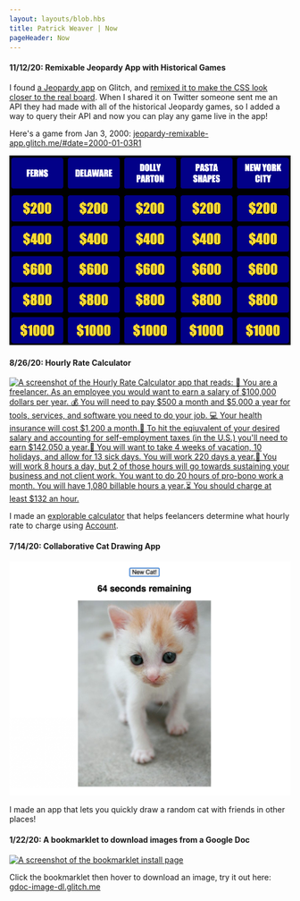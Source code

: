 ```yaml
---
layout: layouts/blob.hbs
title: Patrick Weaver | Now
pageHeader: Now
---
```


#### 11/12/20: Remixable Jeopardy App with Historical Games

I found [a Jeopardy app](https://jeopardy.glitch.me/) on Glitch, and [remixed it to make the CSS look closer to the real board](https://jeopardy-remixable-app.glitch.me/). When I shared it on Twitter someone sent me an API they had made with all of the historical Jeopardy games, so I added a way to query their API and now you can play any game live in the app!

Here's a game from Jan 3, 2000: [jeopardy-remixable-app.glitch.me/#date=2000-01-03R1](https://jeopardy-remixable-app.glitch.me/#date=2000-01-03R1)

![A screenshot of the default game in the app](/images/now/jeopardy.png)

#### 8/26/20: Hourly Rate Calculator

[![A screenshot of the Hourly Rate Calculator app that reads: 💸 You are a freelancer. As an employee you would want to earn a salary of $100,000 dollars per year. 💰 You will need to pay $500 a month and $5,000 a year for tools, services, and software you need to do your job. 💻 Your health insurance will cost $1,200 a month.🏥 To hit the eqiuvalent of your desired salary and accounting for self-employment taxes (in the U.S.) you'll need to earn $142,050 a year.🏦 You will want to take 4 weeks of vacation, 10 holidays, and allow for 13 sick days. You will work 220 days a year.📆 You will work 8 hours a day, but 2 of those hours will go towards sustaining your business and not client work. You want to do 20 hours of pro-bono work a month. You will have 1,080 billable hours a year.⏳ You should charge at least $132 an hour.](/images/now/hourly-rate.png)](https://hourly-rate.netlify.app/)

I made an [explorable calculator](https://hourly-rate.netlify.app/) that helps feelancers determine what hourly rate to charge using [Account](https://github.com/postlight/account).

#### 7/14/20: Collaborative Cat Drawing App

[![A screenshot of the app with a countdown and a picture of a cat.](/images/now/cat.png)](https://drawacat.glitch.me/)

I made an app that lets you quickly draw a random cat with friends in other places!


#### 1/22/20: A bookmarklet to download images from a Google Doc

[![A screenshot of the bookmarklet install page](https://pwapi.s3.amazonaws.com/uploads/3ed94c07-e8d4-4752-8a71-39e458b6cef4.png)](https://gdoc-image-dl.glitch.me/)

Click the bookmarklet then hover to download an image, try it out here: [gdoc-image-dl.glitch.me](https://gdoc-image-dl.glitch.me/)